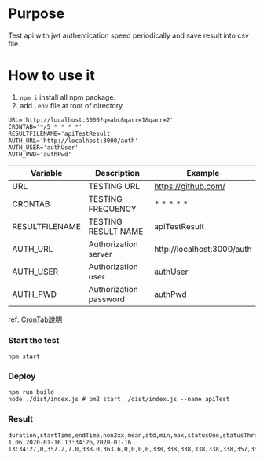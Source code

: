 # Purpose
Test api with jwt authentication speed periodically and save result into csv file.
# How to use it
1. `npm i` install all npm package.<br />
1. add `.env` file at root of directory. 
```
URL='http://localhost:3000?q=abc&qarr=1&qarr=2'
CRONTAB='*/5 * * * *'
RESULTFILENAME='apiTestResult'
AUTH_URL='http://localhost:3000/auth'
AUTH_USER='authUser'
AUTH_PWD='authPwd'
```
Variable         | Description            | Example
-----------------|------------------------|------------------------
URL              | TESTING URL            | https://github.com/
CRONTAB          | TESTING FREQUENCY      | * * * * *
RESULTFILENAME   | TESTING RESULT NAME    | apiTestResult
AUTH_URL         | Authorization server   | http://localhost:3000/auth
AUTH_USER        | Authorization user     | authUser
AUTH_PWD         | Authorization password | authPwd

ref: [CronTab說明](https://crontab.guru/)
### Start the test
```
npm start
```
### Deploy
```
npm run build
node ./dist/index.js # pm2 start ./dist/index.js --name apiTest
```
### Result
```
duration,startTime,endTime,non2xx,mean,std,min,max,statusOne,statusThree,statusFour,statusFive,p0_001,p0_01,p0_1,p1,p2_5,p10,p25,p50,p75,p90,p97_5,p99,p99_9,p99_99,p99_999
1.06,2020-01-16 13:34:26,2020-01-16 13:34:27,0,357.2,7.0,338.0,363.6,0,0,0,0,338,338,338,338,338,338,357,358,361,363,363,363,363,363,363
```